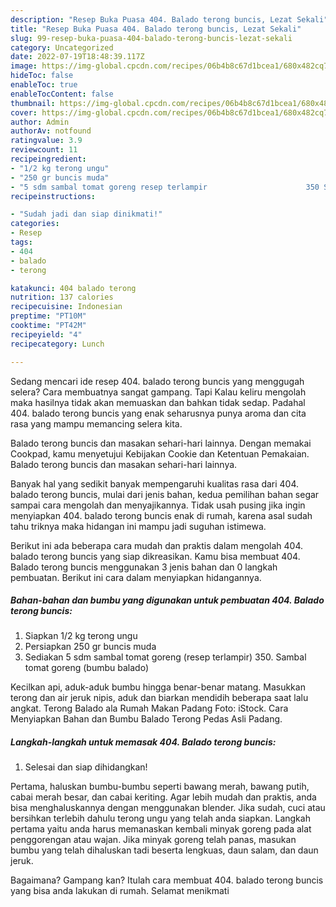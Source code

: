 ```yaml
---
description: "Resep Buka Puasa 404. Balado terong buncis, Lezat Sekali"
title: "Resep Buka Puasa 404. Balado terong buncis, Lezat Sekali"
slug: 99-resep-buka-puasa-404-balado-terong-buncis-lezat-sekali
category: Uncategorized
date: 2022-07-19T18:48:39.117Z
image: https://img-global.cpcdn.com/recipes/06b4b8c67d1bcea1/680x482cq70/404-balado-terong-buncis-foto-resep-utama.jpg
hideToc: false
enableToc: true
enableTocContent: false
thumbnail: https://img-global.cpcdn.com/recipes/06b4b8c67d1bcea1/680x482cq70/404-balado-terong-buncis-foto-resep-utama.jpg
cover: https://img-global.cpcdn.com/recipes/06b4b8c67d1bcea1/680x482cq70/404-balado-terong-buncis-foto-resep-utama.jpg
author: Admin
authorAv: notfound
ratingvalue: 3.9
reviewcount: 11
recipeingredient:
- "1/2 kg terong ungu"
- "250 gr buncis muda"
- "5 sdm sambal tomat goreng resep terlampir                      350 Sambal tomat goreng bumbu balado"
recipeinstructions:

- "Sudah jadi dan siap dinikmati!"
categories:
- Resep
tags:
- 404
- balado
- terong

katakunci: 404 balado terong 
nutrition: 137 calories
recipecuisine: Indonesian
preptime: "PT10M"
cooktime: "PT42M"
recipeyield: "4"
recipecategory: Lunch

---
```



Sedang mencari ide resep 404. balado terong buncis yang menggugah selera? Cara membuatnya sangat gampang. Tapi Kalau keliru mengolah maka hasilnya tidak akan memuaskan dan bahkan tidak sedap. Padahal 404. balado terong buncis yang enak seharusnya punya aroma dan cita rasa yang mampu memancing selera kita.


Balado terong buncis dan masakan sehari-hari lainnya. Dengan memakai Cookpad, kamu menyetujui Kebijakan Cookie dan Ketentuan Pemakaian. Balado terong buncis dan masakan sehari-hari lainnya.

Banyak hal yang sedikit banyak mempengaruhi kualitas rasa dari 404. balado terong buncis, mulai dari jenis bahan, kedua pemilihan bahan segar sampai cara mengolah dan menyajikannya. Tidak usah pusing jika ingin menyiapkan 404. balado terong buncis enak di rumah, karena asal sudah tahu triknya maka hidangan ini mampu jadi suguhan istimewa.


Berikut ini ada beberapa cara mudah dan praktis dalam mengolah 404. balado terong buncis yang siap dikreasikan. Kamu bisa membuat 404. Balado terong buncis menggunakan 3 jenis bahan dan 0 langkah pembuatan. Berikut ini cara dalam menyiapkan hidangannya.

<!--inarticleads1-->

##### Bahan-bahan dan bumbu yang digunakan untuk pembuatan 404. Balado terong buncis:

1. Siapkan 1/2 kg terong ungu
1. Persiapkan 250 gr buncis muda
1. Sediakan 5 sdm sambal tomat goreng (resep terlampir)                      350. Sambal tomat goreng (bumbu balado)


Kecilkan api, aduk-aduk bumbu hingga benar-benar matang. Masukkan terong dan air jeruk nipis, aduk dan biarkan mendidih beberapa saat lalu angkat. Terong Balado ala Rumah Makan Padang Foto: iStock. Cara Menyiapkan Bahan dan Bumbu Balado Terong Pedas Asli Padang. 

<!--inarticleads2-->

##### Langkah-langkah untuk memasak 404. Balado terong buncis:


1. Selesai dan siap dihidangkan!

Pertama, haluskan bumbu-bumbu seperti bawang merah, bawang putih, cabai merah besar, dan cabai keriting. Agar lebih mudah dan praktis, anda bisa menghaluskannya dengan menggunakan blender. Jika sudah, cuci atau bersihkan terlebih dahulu terong ungu yang telah anda siapkan. Langkah pertama yaitu anda harus memanaskan kembali minyak goreng pada alat penggorengan atau wajan. Jika minyak goreng telah panas, masukan bumbu yang telah dihaluskan tadi beserta lengkuas, daun salam, dan daun jeruk. 

Bagaimana? Gampang kan? Itulah cara membuat 404. balado terong buncis yang bisa anda lakukan di rumah. Selamat menikmati
